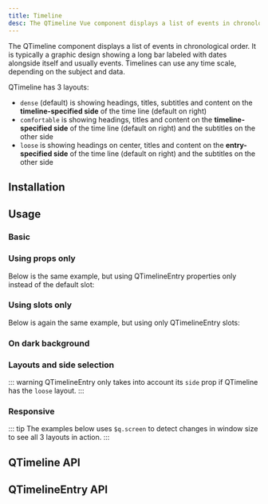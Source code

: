 ```yaml
---
title: Timeline
desc: The QTimeline Vue component displays a list of events in chronological order. It is typically a graphic design showing a long bar labeled with dates alongside itself and usually events.
---
```

The QTimeline component displays a list of events in chronological order. It is typically a graphic design showing a long bar labeled with dates alongside itself and usually events. Timelines can use any time scale, depending on the subject and data.

QTimeline has 3 layouts:

- `dense` (default) is showing headings, titles, subtitles and content on the **timeline-specified side** of the time line (default on right)
- `comfortable` is showing headings, titles and content on the **timeline-specified side** of the time line (default on right) and the subtitles on the other side
- `loose` is showing headings on center, titles and content on the **entry-specified side** of the time line (default on right) and the subtitles on the other side

## Installation
<doc-installation :components="['QTimeline', 'QTimelineEntry']" />

## Usage

### Basic

<doc-example title="Basic" file="QTimeline/Basic" scrollable />

### Using props only

Below is the same example, but using QTimelineEntry properties only instead of the default slot:

<doc-example title="Props only" file="QTimeline/PropsOnly" scrollable />

### Using slots only

Below is again the same example, but using only QTimelineEntry slots:

<doc-example title="Slots only" file="QTimeline/SlotsOnly" scrollable />

### On dark background

<doc-example title="On a dark background" file="QTimeline/Dark" dark scrollable />

### Layouts and side selection

::: warning
QTimelineEntry only takes into account its `side` prop if QTimeline has the `loose` layout.
:::

<doc-example title="Layouts and side selection" file="QTimeline/Layouts" scrollable />

### Responsive

::: tip
The examples below uses `$q.screen` to detect changes in window size to see all 3 layouts in action.
:::

<doc-example title="Responsive layout" file="QTimeline/Responsive" scrollable />

## QTimeline API
<doc-api file="QTimeline" />

## QTimelineEntry API
<doc-api file="QTimelineEntry" />
